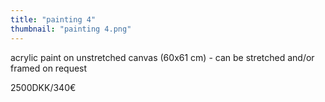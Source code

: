 ```yaml
---
title: "painting 4"
thumbnail: "painting 4.png"
---
```

acrylic paint on unstretched canvas (60x61 cm) - can be stretched and/or framed on request


2500DKK/340€